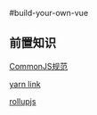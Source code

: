 #build-your-own-vue

## 前置知识
[CommonJS规范](https://javascript.ruanyifeng.com/nodejs/module.html)

[yarn link](http://yarnpkg.top/Clilink.html)

[rollupjs](https://rollupjs.org/)

